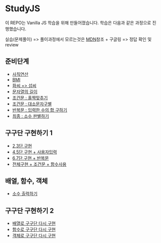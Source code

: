 # StudyJS

이 REPO는 Vanilla JS 학습을 위해 만들어졌습니다. 학습은 다음과 같은 과정으로 진행했습니다.

실습(문제풀이) => 풀이과정에서 모르는것은 [MDN](https://developer.mozilla.org/ko/docs/Learn/JavaScript/First_steps)참조 + 구글링 => 정답 확인 및 review


## 준비단계

* [사칙연산](./WebContent/level1/ex1-1.html)
* [BMI](./WebContent/level1/ex1-2.html)
* [화씨 => 섭씨](./WebContent/level1/ex1-3.html)
* [문자열의 길이](./WebContent/level1/ex1-4.html)
* [조건문 : 홀짝맞추기](./WebContent/level1/ex1-5.html)
* [조건문 : 대소문자구별](./WebContent/level1/ex1-6.html)
* [반복문 : 입력한 수의 합 구하기](./WebContent/level1/ex1-7.html)
* [최종 : 소수 판별하기](./WebContent/level1/ex1-8.html)

## 구구단 구현하기 1

* [2,3단 구현](./WebContent/level2/level2-1/README.md)
* [4,5단 구현 + 사용자입력](./WebContent/level2/level2-2/README.md)
* [6,7단 구현 + 반복문](./WebContent/level2/level2-3/README.md)
* [전체구현 + 조건문 + 함수사용](./WebContent/level2/level2-4/README.md)

## 배열, 함수, 객체

* [소수 출력하기](https://github.com/Com-Sun/StudyJS/tree/main/WebContent/level3)

## 구구단 구현하기 2

* [배열로 구구단 다시 구현](./WebContent/level4/level4-1)
* [함수로 구구단 다시 구현](./WebContent/level4/level4-2)
* [객체로 구구단 다시 구현](./WebContent/level4/level4-3)